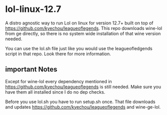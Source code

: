 # lol-linux-12.7

A distro agnostic way to run Lol on linux for version 12.7+ built on top of https://github.com/kyechou/leagueoflegends.
This repo downloads wine-lol from ge directly, so there is no system wide installation of that wine version needed.

You can use the lol.sh file just like you would use the leagueofledgends script in that repo.
Look there for more information.

## important Notes

Except for wine-lol every dependency mentioned in https://github.com/kyechou/leagueoflegends is still needed.
Make sure you have them all installed since I do no dep checks.

Before you use lol.sh you have to run setup.sh once.
That file downloads and updates https://github.com/kyechou/leagueoflegends and wine-ge-lol.
